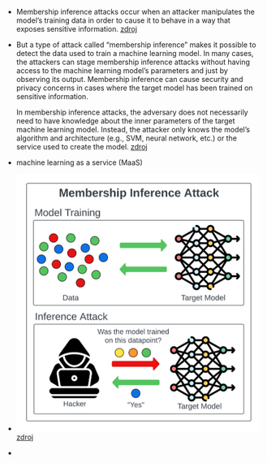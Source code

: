 - Membership inference attacks occur when an attacker manipulates the model’s
  training data in order to cause it to behave in a way that exposes sensitive
  information. [zdroj](https://owasp.org/www-project-machine-learning-security-top-10/docs/ML04_2023-Membership_Inference_Attack)
- But a type of attack called “membership inference” makes it possible to 
  detect the data used to train a machine learning model. In many cases, 
  the attackers can stage membership inference attacks without having 
  access to the machine learning model’s parameters and just by observing 
  its output. Membership inference can cause security and privacy concerns
   in cases where the target model has been trained on sensitive 
  information.
  
  In membership inference attacks, the adversary does not necessarily need
   to have knowledge about the inner parameters of the target machine 
  learning model. Instead, the attacker only knows the model’s algorithm 
  and architecture (e.g., SVM, neural network, etc.) or the service used 
  to create the model. [zdroj](https://bdtechtalks.com/2021/04/23/machine-learning-membership-inference-attacks/)
- machine learning as a service (MaaS)
- ![image.png](../assets/image_1755803406231_0.png)[zdroj](https://mindgard.ai/blog/ai-under-attack-six-key-adversarial-attacks-and-their-consequences)
-